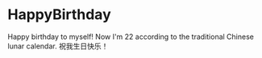 # HappyBirthday
 Happy birthday to myself! Now I'm 22 according to the traditional Chinese lunar calendar. 祝我生日快乐！
